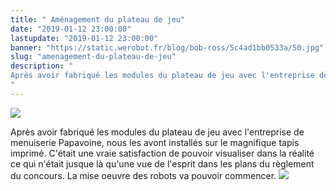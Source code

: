 ```yaml
---
title: " Aménagement du plateau de jeu"
date: "2019-01-12 23:00:00"
lastupdate: "2019-01-12 23:00:00"
banner: "https://static.werobot.fr/blog/bob-ross/5c4ad1bb0533a/50.jpg"
slug: "amenagement-du-plateau-de-jeu"
description: " 
Après avoir fabriqué les modules du plateau de jeu avec l'entreprise de menuiserie Papavoine, nous les avont installés sur le magnifique tapis imprimé.
"
---
```

![](https://static.werobot.fr/blog/bob-ross/5c4ad1bb0533a/50.jpg)

Après avoir fabriqué les modules du plateau de jeu avec l'entreprise de menuiserie Papavoine, nous les avont installés sur le magnifique tapis imprimé. C'était une vraie satisfaction de pouvoir visualiser dans la réalité ce qui n'était jusque là qu'une vue de l'esprit dans les plans du règlement du concours. La mise oeuvre des robots va pouvoir commencer.
![](https://static.werobot.fr/blog/bob-ross/5c56bace48ad9/50.jpg)
    